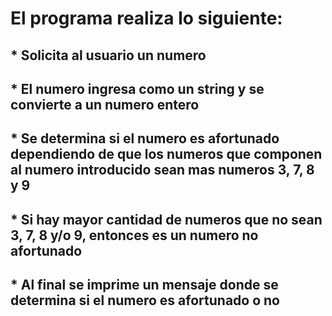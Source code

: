 <h1>El programa realiza lo siguiente:</h1>
 <h2>* Solicita al usuario un numero</h2>
 <h2>* El numero ingresa como un string y se convierte a un numero entero</h2>
 <h2>* Se determina si el numero es afortunado dependiendo de que los numeros que componen al numero introducido sean mas numeros 3, 7, 8 y 9</h2>
 <h2>* Si hay mayor cantidad de numeros que no sean 3, 7, 8 y/o 9, entonces es un numero no afortunado</h2>
 <h2>* Al final se imprime un mensaje donde se determina si el numero es afortunado o no</h2>
